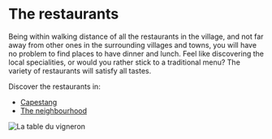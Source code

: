 # The restaurants

Being within walking distance of all the restaurants in the village, and not far away from other ones in the surrounding villages and towns, you will have no problem to find places to have dinner and lunch. Feel like discovering the local specialities, or would you rather stick to a traditional menu? The variety of restaurants will satisfy all tastes.

Discover the restaurants in:

* [Capestang](/en/restaurants/capestang)
* [The neighbourhood](/en/restaurants/neighbourhood)

![La table du vigneron](/images/restaurants.jpg)